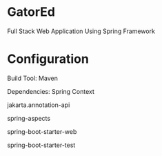 # GatorEd
Full Stack Web Application Using Spring Framework

# Configuration
Build Tool: Maven  

Dependencies: Spring Context

jakarta.annotation-api

spring-aspects

spring-boot-starter-web

spring-boot-starter-test

